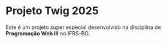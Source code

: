# Projeto Twig 2025
Este é um projeto super especial desenvolvido na disciplina de **Programação Web III** no IFRS-BG.